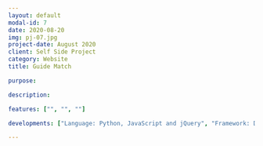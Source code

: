```yaml
---
layout: default
modal-id: 7
date: 2020-08-20
img: pj-07.jpg
project-date: August 2020
client: Self Side Project
category: Website
title: Guide Match

purpose: 

description: 

features: ["", "", ""]

developments: ["Language: Python, JavaScript and jQuery", "Framework: Django"]

---
```

